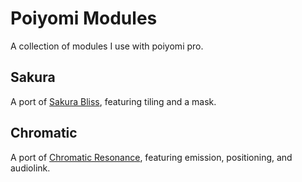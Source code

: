 Poiyomi Modules
===========
A collection of modules I use with poiyomi pro.

## Sakura

A port of [Sakura Bliss](https://www.shadertoy.com/view/ts33DX),
featuring tiling and a mask.

## Chromatic

A port of [Chromatic
Resonance](https://www.shadertoy.com/view/tlySzm), featuring emission,
positioning, and audiolink.
